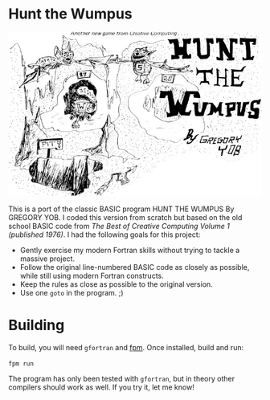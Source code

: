 # Hunt the Wumpus

![wumpus](wumpus.jpg)

This is a port of the classic BASIC program HUNT THE WUMPUS By GREGORY YOB. I coded this version from scratch but based on the old school BASIC code from *The Best of Creative Computing Volume 1 (published 1976)*. I had the following goals for this project:

- Gently exercise my modern Fortran skills without trying to tackle a massive project.
- Follow the original line-numbered BASIC code as closely as possible, while still using modern Fortran constructs.
- Keep the rules as close as possible to the original version.
- Use one `goto` in the program. ;) 

# Building

To build, you will need `gfortran` and [fpm](https://fpm.fortran-lang.org/en/index.html). Once installed, build and run:

`fpm run`

The program has only been tested with `gfortran`, but in theory other compilers should work as well. If you try it, let me know!